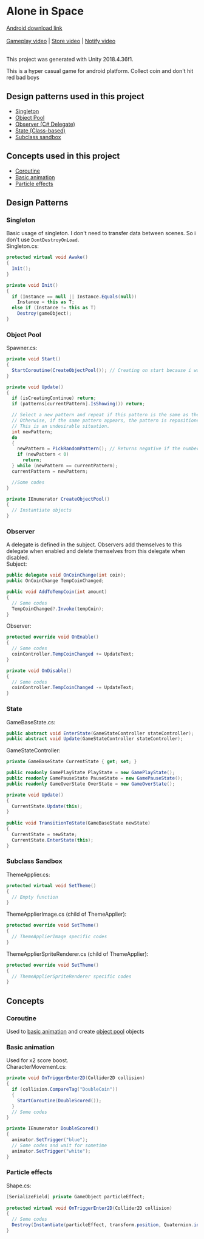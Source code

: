 # Alone in Space

[Android download link](https://play.google.com/store/apps/details?id=com.DefaultCompany.Endless_Game_1) <br><br>
[Gameplay video](https://youtu.be/4l-NsfY4w0o) |
[Store video](https://youtu.be/dAy0mjT7q4o) |
[Notify video](https://youtu.be/8Yq9a1YovLE) <br><br>

This project was generated with Unity 2018.4.36f1.

This is a hyper casual game for android platform. Collect coin and don't hit red bad boys

## Design patterns used in this project
* [Singleton](#Singleton)
* [Object Pool](#Object-Pool)
* [Observer (C# Delegate)](#Observer)
* [State (Class-based)](#State)
* [Subclass sandbox](#Subclass-sandbox)

## Concepts used in this project
* [Coroutine](#Coroutine)
* [Basic animation](#Basic-animation)
* [Particle effects](#Particle-effects)


## Design Patterns


### Singleton
Basic usage of singleton. I don't need to transfer data between scenes. So i don't use <code>DontDestroyOnLoad</code>. <br>
Singleton.cs:
```c#
protected virtual void Awake()
{
  Init();
}

private void Init()
{
  if (Instance == null || Instance.Equals(null))
    Instance = this as T;
  else if (Instance != this as T)
    Destroy(gameObject);
}
```


### Object Pool
Spawner.cs:
```c#
private void Start()
{
  StartCoroutine(CreateObjectPool()); // Creating on start because i want to objects load before game session. 
}

private void Update()
{
  if (isCreatingContinue) return;
  if (patterns[currentPattern].IsShowing()) return;

  // Select a new pattern and repeat if this pattern is the same as the previous one.
  // Otherwise, if the same pattern appears, the pattern is repositioned without leaving the screen completely.
  // This is an undesirable situation. 
  int newPattern;
  do
  {
    newPattern = PickRandomPattern(); // Returns negative if the number of objects is insufficient  
    if (newPattern < 0)
      return;
  } while (newPattern == currentPattern);
  currentPattern = newPattern;

  //Some codes
}

private IEnumerator CreateObjectPool()
{
  // Instantiate objects
}
```


### Observer
A delegate is defined in the subject. Observers add themselves to this delegate when enabled and delete themselves from this delegate when disabled.<br>
Subject:
```c#
public delegate void OnCoinChange(int coin);
public OnCoinChange TempCoinChanged;

public void AddToTempCoin(int amount)
{
  // Some codes
  TempCoinChanged?.Invoke(tempCoin);
}
```
Observer:
```c#
protected override void OnEnable()
{
  // Some codes
  coinController.TempCoinChanged += UpdateText;
}

private void OnDisable()
{
  // Some codes
  coinController.TempCoinChanged -= UpdateText;
}
```


### State
GameBaseState.cs:
```c#
public abstract void EnterState(GameStateController stateController);
public abstract void Update(GameStateController stateController);
```
GameStateController:
```c#
private GameBaseState CurrentState { get; set; }

public readonly GamePlayState PlayState = new GamePlayState();
public readonly GamePauseState PauseState = new GamePauseState();
public readonly GameOverState OverState = new GameOverState();

private void Update()
{
  CurrentState.Update(this);
}
    
public void TransitionToState(GameBaseState newState)
{
  CurrentState = newState;
  CurrentState.EnterState(this);
}
```


### Subclass Sandbox
ThemeApplier.cs:
```c#
protected virtual void SetTheme()
{
  // Empty function
}
```
ThemeApplierImage.cs (child of ThemeApplier):
```c#
protected override void SetTheme()
{
  // ThemeApplierImage specific codes
}
```
ThemeApplierSpriteRenderer.cs (child of ThemeApplier):
```c#
protected override void SetTheme()
{
  // ThemeApplierSpriteRenderer specific codes
}
```

## Concepts

### Coroutine
Used to [basic animation](#Basic-animation) and create [object pool](#Object-Pool) objects

### Basic animation
Used for x2 score boost. <br>
CharacterMovement.cs:
```c#
private void OnTriggerEnter2D(Collider2D collision)
{
  if (collision.CompareTag("DoubleCoin"))
  {
    StartCoroutine(DoubleScored());
  }
  // Some codes
}

private IEnumerator DoubleScored()
{
  animator.SetTrigger("blue");
  // Some codes and wait for sometime 
  animator.SetTrigger("white");
}
```

### Particle effects
Shape.cs:
```c#
[SerializeField] private GameObject particleEffect;
    
protected virtual void OnTriggerEnter2D(Collider2D collision)
{
  // Some codes
  Destroy(Instantiate(particleEffect, transform.position, Quaternion.identity), 1f);
}
```
